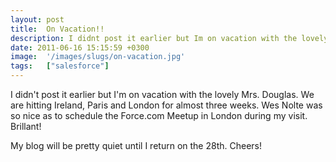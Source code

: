 ```yaml
---
layout: post
title:  On Vacation!!
description: I didnt post it earlier but Im on vacation with the lovely Mrs. Douglas. We are hitting Ireland, Paris and London for almost three weeks. Wes Nolte was so nice as to schedule the Force.com Meetup in London during my visit. Brillant!  My blog will be pretty quiet until I return on the 28th. Cheers!
date: 2011-06-16 15:15:59 +0300
image:  '/images/slugs/on-vacation.jpg'
tags:   ["salesforce"]
---
```

<p>I didn't post it earlier but I'm on vacation with the lovely Mrs. Douglas. We are hitting Ireland, Paris and London for almost three weeks. Wes Nolte was so nice as to schedule the Force.com Meetup in London during my visit. Brillant!</p>
<p>My blog will be pretty quiet until I return on the 28th. Cheers!</p>

